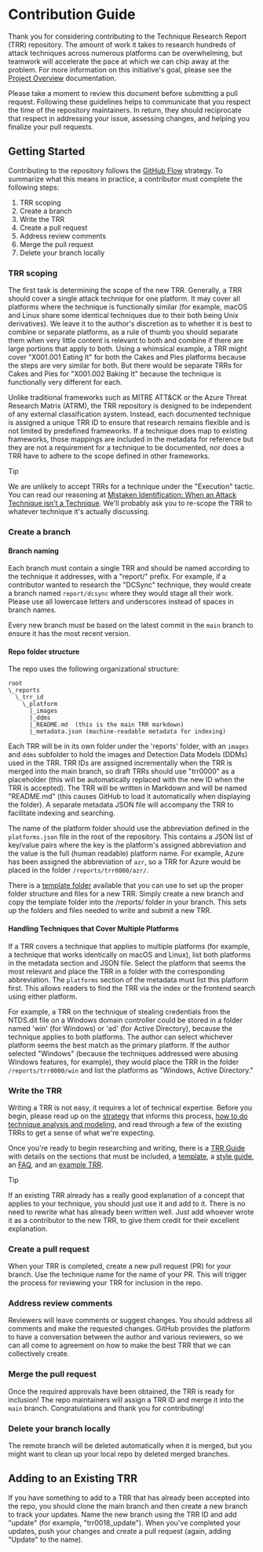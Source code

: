 # Contribution Guide

Thank you for considering contributing to the Technique Research Report (TRR)
repository. The amount of work it takes to research hundreds of attack
techniques across numerous platforms can be overwhelming, but teamwork will
accelerate the pace at which we can chip away at the problem. For more
information on this initiative's goal, please see the [Project Overview]
documentation.

Please take a moment to review this document before submitting a pull request.
Following these guidelines helps to communicate that you respect the time of the
repository maintainers. In return, they should reciprocate that respect in
addressing your issue, assessing changes, and helping you finalize your pull
requests.

## Getting Started

Contributing to the repository follows the [GitHub Flow] strategy. To summarize
what this means in practice, a contributor must complete the following steps:

1. TRR scoping
2. Create a branch
3. Write the TRR
4. Create a pull request
5. Address review comments
6. Merge the pull request
7. Delete your branch locally

### TRR scoping

The first task is determining the scope of the new TRR. Generally, a TRR should
cover a single attack technique for one platform. It may cover all platforms
where the technique is functionally similar (for example, macOS and Linux share
some identical techniques due to their both being Unix derivatives). We leave it
to the author's discretion as to whether it is best to combine or separate
platforms, as a rule of thumb you should separate them when very little content
is relevant to both and combine if there are large portions that apply to both.
Using a whimsical example, a TRR might cover "X001.001 Eating It" for both the
Cakes and Pies platforms because the steps are very similar for both. But there
would be separate TRRs for Cakes and Pies for "X001.002 Baking It" because the
technique is functionally very different for each.

Unlike traditional frameworks such as MITRE ATT&CK or the Azure Threat Research
Matrix (ATRM), the TRR repository is designed to be independent of any external
classification system. Instead, each documented technique is assigned a unique
TRR ID to ensure that research remains flexible and is not limited by predefined
frameworks. If a technique does map to existing frameworks, those mappings are
included in the metadata for reference but they are not a requirement for a
technique to be documented, nor does a TRR have to adhere to the scope defined
in other frameworks.

> [!TIP]
> We are unlikely to accept TRRs for a technique under the "Execution" tactic.
> You can read our reasoning at [Mistaken Identification: When an Attack
> Technique isn't a Technique]. We'll probably ask you to re-scope the TRR to
> whatever technique it's actually discussing.

### Create a branch

#### Branch naming

Each branch must contain a single TRR and should be named according to the
technique it addresses, with a "report/" prefix. For example, if a contributor
wanted to research the "DCSync" technique, they would create a branch named
`report/dcsync` where they would stage all their work. Please use all lowercase
letters and underscores instead of spaces in branch names.

Every new branch must be based on the latest commit in the `main` branch to
ensure it has the most recent version.

#### Repo folder structure

The repo uses the following organizational structure:

```text
root
\_reports
  \_trr_id
    \_platform
      |_images
      |_ddms
      |_README.md  (this is the main TRR markdown)
      |_metadata.json (machine-readable metadata for indexing)
```

Each TRR will be in its own folder under the 'reports' folder, with an `images`
and `ddms` subfolder to hold the images and Detection Data Models (DDMs) used in
the TRR. TRR IDs are assigned incrementally when the TRR is merged into the main
branch, so draft TRRs should use "trr0000" as a placeholder (this will be
automatically replaced with the new ID when the TRR is accepted). The TRR will
be written in Markdown and will be named "README.md" (this causes GitHub to load
it automatically when displaying the folder). A separate metadata JSON file will
accompany the TRR to facilitate indexing and searching.

The name of the platform folder should use the abbreviation defined in the
`platforms.json` file in the root of the repository. This contains a JSON list
of key/value pairs where the key is the platform's assigned abbreviation and the
value is the full (human readable) platform name. For example, Azure has been
assigned the abbreviation of `azr`, so a TRR for Azure would be placed in the
folder `/reports/trr0000/azr/`.

There is a [template folder] available that you can use to set up the proper
folder structure and files for a new TRR. Simply create a new branch and copy
the template folder into the /reports/ folder in your branch. This sets up the
folders and files needed to write and submit a new TRR.

#### Handling Techniques that Cover Multiple Platforms

If a TRR covers a technique that applies to multiple platforms (for example, a
technique that works identically on macOS and Linux), list both platforms in the
metadata section and JSON file. Select the platform that seems the most relevant
and place the TRR in a folder with the corresponding abbreviation. The
`platforms` section of the metadata must list this platform first. This allows
readers to find the TRR via the index or the frontend search using either
platform.

For example, a TRR on the technique of stealing credentials from the NTDS.dit
file on a Windows domain controller could be stored in a folder named 'win' (for
Windows) or 'ad' (for Active Directory), because the technique applies to both
platforms. The author can select whichever platform seems the best match as the
primary platform. If the author selected "Windows" (because the techniques
addressed were abusing Windows features, for example), they would place the TRR
in the folder `/reports/trr0000/win` and list the platforms as "Windows, Active
Directory."

### Write the TRR

Writing a TRR is not easy, it requires a lot of technical expertise. Before you
begin, please read up on the [strategy] that informs this process, [how to do
technique analysis and modeling], and read through a few of the existing TRRs to
get a sense of what we're expecting.

Once you're ready to begin researching and writing, there is a [TRR Guide] with
details on the sections that must be included, a [template], a [style guide], an
[FAQ], and an [example TRR].  

> [!TIP]
> If an existing TRR already has a really good explanation of a concept
> that applies to your technique, you should just use it and add to it. There is
> no need to rewrite what has already been written well. Just add whoever wrote
> it as a contributor to the new TRR, to give them credit for their excellent
> explanation.

### Create a pull request

When your TRR is completed, create a new pull request (PR) for your branch. Use
the technique name for the name of your PR. This will trigger the process for
reviewing your TRR for inclusion in the repo.

### Address review comments

Reviewers will leave comments or suggest changes. You should address all
comments and make the requested changes. GitHub provides the platform to have a
conversation between the author and various reviewers, so we can all come to
agreement on how to make the best TRR that we can collectively create.

### Merge the pull request

Once the required approvals have been obtained, the TRR is ready for inclusion!
The repo maintainers will assign a TRR ID and merge it into the `main` branch.
Congratulations and thank you for contributing!

### Delete your branch locally

The remote branch will be deleted automatically when it is merged, but you might
want to clean up your local repo by deleted merged branches.

## Adding to an Existing TRR

If you have something to add to a TRR that has already been accepted into the
repo, you should clone the main branch and then create a new branch to track
your updates. Name the new branch using the TRR ID and add "update" (for
example, "trr0018_update"). When you've completed your updates, push your
changes and create a pull request (again, adding "Update" to the name).

[Project Overview]: ./PROJECT-OVERVIEW.md
[GitHub Flow]: https://docs.github.com/en/get-started/using-github/github-flow
[TRR Guide]: TECHNIQUE-RESEARCH-REPORT.md
[template]: ./examples/trr0000/platform_abbr/README.md
[template folder]: ./examples/trr0000
[style guide]: STYLE-GUIDE.md
[example TRR]: ./examples/trr0001/phy/README.md
[Mistaken Identification: When an Attack Technique isn't a Technique]:
    https://medium.com/p/8cd9dae6e390
 [strategy]: https://medium.com/@vanvleet/threat-detection-strategy-a-visual-model-b8f4fa518441
 [how to do technique analysis and modeling]: http://needlink
 [FAQ]: FAQ.md
